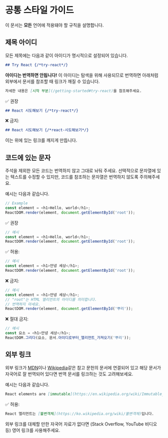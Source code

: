 # 공통 스타일 가이드

이 문서는 **모든** 언어에 적용돼야 할 규칙을 설명합니다.

## 제목 아이디

모든 제목에는 다음과 같이 아이디가 명시적으로 설정되어 있습니다.

```md
## Try React {/*try-react*/}
```

**아이디는 번역하면 안됩니다!** 이 아이디는 탐색을 위해 사용되므로 번역하면 아래처럼 외부에서 문서를 참조할 때 링크가 깨질 수 있습니다.

```md
자세한 내용은 [시작 부분](/getting-started#try-react)을 참조해주세요.
```

✅ 권장

```md
## React 시도해보기 {/*try-react*/}
```

❌ 금지:

```md
## React 시도해보기 {/*react-시도해보기*/}
```

이는 위에 있는 링크를 깨지게 만듭니다.

## 코드에 있는 문자

주석을 제외한 모든 코드는 번역하지 않고 그대로 놔둬 주세요. 선택적으로 문자열에 있는 텍스트를 수정할 수 있지만, 코드를 참조하는 문자열은 번역하지 않도록 주의해주세요.

예시는 다음과 같습니다.
```js
// Example
const element = <h1>Hello, world</h1>;
ReactDOM.render(element, document.getElementById('root'));
```

✅ 권장

```js
// 예시
const element = <h1>Hello, world</h1>;
ReactDOM.render(element, document.getElementById('root'));
```

✅ 허용:

```js
// 예시
const element = <h1>안녕 세상</h1>;
ReactDOM.render(element, document.getElementById('root'));
```

❌ 금지:

```js
// 예시
const element = <h1>안녕 세상</h1>;
// "root"는 HTML 엘리먼트의 아이디를 의미합니다.
// 번역하지 마세요.
ReactDOM.render(element, document.getElementById('뿌리'));
```

❌ 절대 금지:

```js
// 예시
const 요소 = <h1>안녕 세상</h1>;
ReactDOM.그리다(요소, 문서.아이디로부터_엘리먼트_가져오기('뿌리'));
```

## 외부 링크

외부 링크가 [MDN]이나 [Wikipedia]같은 참고 문헌의 문서에 연결되어 있고 해당 문서가 자국어로 잘 번역되어 있다면 번역 문서를 링크하는 것도 고려해보세요.

[MDN]: https://developer.mozilla.org/en-US/
[Wikipedia]: https://en.wikipedia.org/wiki/Main_Page

예시는 다음과 같습니다.

```md
React elements are [immutable](https://en.wikipedia.org/wiki/Immutable_object).
```

✅ 허용:

```md
React 엘리먼트는 [불변객체](https://ko.wikipedia.org/wiki/불변객체)입니다.
```

외부 링크를 대체할 만한 자국어 자료가 없다면 (Stack Overflow, YouTube 비디오 등) 영어 링크를 사용해주세요.
